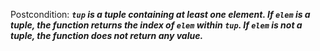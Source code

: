 Postcondition: ***`tup` is a tuple containing at least one element. If `elem` is a tuple, the function returns the index of `elem` within `tup`. If `elem` is not a tuple, the function does not return any value.***